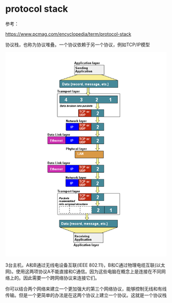 # protocol stack

参考：

https://www.pcmag.com/encyclopedia/term/protocol-stack

协议栈，也称为协议堆叠。一个协议依赖于另一个协议，例如TCP/IP模型

![Snipaste_2021-08-23_22-38-06](https://github.com/dhay3/image-repo/raw/master/20210823/Snipaste_2021-08-23_22-38-06.m0qzo3cex00.png)

3台主机，A和B通过无线电设备互联(IEEE 802.11)，B和C通过物理电缆互联(以太网)。使用这两项协议A不能直接和C通信。因为这些电脑在概念上是连接在不同网络上的。因此需要一个跨网络协议来连接它们。

你可以结合两个网络来建立一个更加强大的第三个网络协议，能够控制无线和有线传输。但是一个更简单的办法是在这两个协议上建立一个协议。这就是一个协议栈
